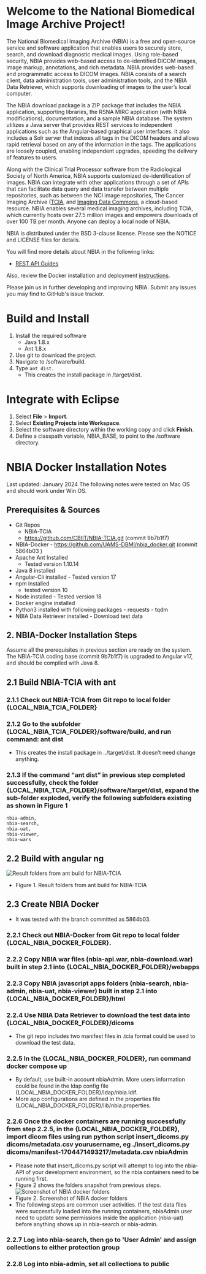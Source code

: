 Welcome to the National Biomedical Image Archive Project!
================================================================

The National Biomedical Imaging Archive (NBIA) is a free and open-source service and software application that enables users to securely store, search, and download diagnostic medical images. Using role-based security, NBIA provides web-based access to de-identified DICOM images, image markup, annotations, and rich metadata. NBIA provides web-based and programmatic access to DICOM images. NBIA consists of a search client, data administration tools, user administration tools, and the NBIA Data Retriever, which supports downloading of images to the user’s local computer.

The NBIA download package is a ZIP package that includes the NBIA application, supporting libraries, the RSNA MIRC application (with NBIA modifications), documentation, and a sample NBIA database. The system utilizes a Java server that provides REST services to independent applications such as the Angular-based graphical user interfaces. It also includes a Solr server that indexes all tags in the DICOM headers and allows rapid retrieval based on any of the information in the tags. The applications are loosely coupled, enabling independent upgrades, speeding the delivery of features to users.

Along with the Clinical Trial Processor software from the Radiological Society of North America, NBIA supports customized de-identification of images. NBIA can integrate with other applications through a set of APIs that can facilitate data query and data transfer between multiple repositories, such as between the NCI image repositories, The Cancer Imaging Archive ([TCIA](https://www.cancerimagingarchive.net/), and [Imaging Data Commons](https://portal.imaging.datacommons.cancer.gov/), a cloud-based resource. NBIA enables several medical imaging archives, including TCIA, which currently hosts over 27.5 million images and empowers downloads of over 100 TB per month. Anyone can deploy a local node of NBIA. 

NBIA is distributed under the BSD 3-clause license. Please see the NOTICE and LICENSE files for details.

You will find more details about NBIA in the following links:
  * [REST API Guides](https://wiki.cancerimagingarchive.net/display/Public/TCIA+Programmatic+Interface+REST+API+Guides)
    
Also, review the Docker installation and deployment [instructions](https://github.com/UAMS-DBMI/nbia_docker/blob/main/README.md).

Please join us in further developing and improving NBIA. Submit any issues you may find to GitHub's issue tracker. 

Build and Install
================================================================
1.	Install the required software
    * Java 1.8.x
    *	Ant 1.8.x
2.	Use git to download the project.
3.	Navigate to /software/build.
4.	Type ``ant dist``.
    *	This creates the install package in /target/dist.
  
Integrate with Eclipse
================================================================
1.	Select **File** > **Import**.
2.	Select **Existing Projects into Workspace**.
3.	Select the software directory within the working copy and click **Finish**.
4.	Define a classpath variable, NBIA_BASE, to point to the /software directory.

NBIA Docker Installation Notes
================================================================
Last updated: January 2024
The following notes were tested on Mac OS and should work under Win OS.
##	Prerequisites & Sources
   * Git Repos
     - NBIA-TCIA 
     - https://github.com/CBIIT/NBIA-TCIA.git (commit 9b7b1f7)
   *	NBIA-Docker
      - https://github.com/UAMS-DBMI/nbia_docker.git (commit 5864b03 )
   * Apache Ant Installed
      - Tested version 1.10.14
   *	Java 8 installed 
   *	Angular-Cli installed
     - Tested version 17
   * npm installed 
     - tested version 10
   *	Node installed
     - Tested version 18
   *	Docker engine installed
   *	Python3 installed with following packages
 	   - requests
 	   - tqdm
   *	NBIA Data Retriever installed
     - Download test data
  ## 2.	NBIA-Docker Installation Steps
Assume all the prerequisites in previous section are ready on the system.
The NBIA-TCIA coding base (commit 9b7b1f7) is upgraded to Angular v17, and should be compiled with Java 8.
## 2.1 Build NBIA-TCIA with ant
### 2.1.1	Check out NBIA-TCIA from Git repo to local folder {LOCAL_NBIA_TCIA_FOLDER} 
### 2.1.2	Go to the subfolder {LOCAL_NBIA_TCIA_FOLDER}/software/build, and run command: ant dist 
- This creates the install package in ../target/dist. It doesn’t need change anything.
### 2.1.3	If the command “ant dist” in previous step completed successfully, check the folder {LOCAL_NBIA_TCIA_FOLDER}/software/target/dist, expand the sub-folder exploded, verify the following subfolders existing as shown in Figure 1  
 	nbia-admin, 
 	nbia-search, 
 	nbia-uat, 
 	nbia-viewer, 
 	nbia-wars 
## 2.2 Build with angular ng
![Result folders from ant build for NBIA-TCIA](https://github.com/CBIIT/NBIA-TCIA/blob/master/images/Figure1ResultFoldersFromAntBuildForNBIA-TCIA.png)
- Figure 1. Result folders from ant build for NBIA-TCIA
## 2.3 	Create NBIA Docker
- It was tested with the branch committed as 5864b03.
###  2.2.1	Check out NBIA-Docker from Git repo to local folder {LOCAL_NBIA_DOCKER_FOLDER}.
###  2.2.2	Copy NBIA war files (nbia-api.war, nbia-download.war) built in step 2.1 into {LOCAL_NBIA_DOCKER_FOLDER}/webapps
###  2.2.3	Copy NBIA javascript apps folders (nbia-search, nbia-admin, nbia-uat, nbia-viewer) built in step 2.1 into {LOCAL_NBIA_DOCKER_FOLDER}/html
###  2.2.4	Use NBIA Data Retriever to download the test data into {LOCAL_NBIA_DOCKER_FOLDER}/dicoms 
- The git repo includes two manifest files in .tcia format could be used to download the test data.
###  2.2.5	In the {LOCAL_NBIA_DOCKER_FOLDER}, run command docker compose up 
- By default, use built-in account nbiaAdmin. More users information could be found in the ldap config file {LOCAL_NBIA_DOCKER_FOLDER}/ldap/nbia.ldif. 
- More app configurations are defined in the properties file {LOCAL_NBIA_DOCKER_FOLDER}/lib/nbia.properties.
###  2.2.6	Once the docker containers  are running successfully from step 2.2.5, in the  {LOCAL_NBIA_DOCKER_FOLDER}, import dicom files using run python script  insert_dicoms.py  dicoms/metadata.csv yourusername, eg ./insert_dicoms.py dicoms/manifest-1704471493217/metadata.csv nbiaAdmin 
- Please note that insert_dicoms.py script will attempt to log into the nbia-API of your development environment, so the nbia containers need to be running first.
- Figure 2 shows the folders snapshot from previous steps.
![Screenshot of NBIA docker folders](https://github.com/CBIIT/NBIA-TCIA/blob/master/images/Figure2ScreenshotofNBIADockerFolders.png)
- Figure 2. Screenshot of NBIA docker folders
- The following steps are common user activities. If the test data files were successfully loaded into the running containers,  nbiaAdmin user need to update  some permissions inside the application (nbia-uat) before anything shows up in nbia-search or nbia-admin.
### 2.2.7 	Log into nbia-search, then go to 'User Admin' and assign collections to either protection group
### 2.2.8	Log into nbia-admin, set all collections to public 
